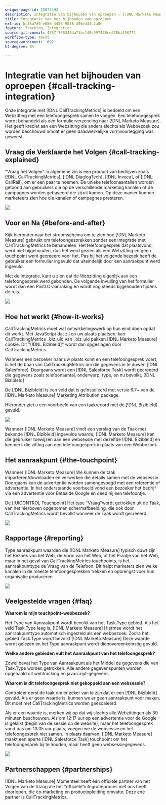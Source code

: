 ```yaml
---
unique-page-id: 18874592
description: Integratie van bijhouden van oproepen - [!DNL Marketo Measure]
title: Integratie van het bijhouden van oproepen
exl-id: bc35a789-e056-4456-9038-306ed34c2a8e
feature: Tracking, Integration
source-git-commit: 4787f765348da71bc149c997470ce678ba498772
workflow-type: tm+mt
source-wordcount: '692'
ht-degree: 0%

---
```


# Integratie van het bijhouden van oproepen {#call-tracking-integration}

Onze integratie met [!DNL CallTrackingMetrics] is bedoeld om een Webzitting met een telefoongesprek samen te voegen. Een telefoongesprek wordt behandeld als een formulierverzending naar [!DNL Marketo Measure]. Het geeft krediet aan een Webzitting die anders slechts als Webbezoek zou worden beschouwd omdat er geen daadwerkelijke vormvoorlegging was geweest.

## Vraag die Verklaarde het Volgen {#call-tracking-explained}

&quot;Vraag het Volgen&quot; in algemene zin is een product van bedrijven zoals [!DNL CallTrackingMetrics], [!DNL DiaglogTech], [!DNL Invoca], of [!DNL CallRail], om er een paar te noemen. De unieke telefoonaantallen worden getoond aan gebruikers die op de verschillende marketing kanalen of de campagnes worden gebaseerd die zij uit komen. Op deze manier kunnen marketeers zien hoe die kanalen of campagnes presteren.

![](assets/1.png)

## Voor en Na {#before-and-after}

Kijk hieronder naar het stroomschema om te zien hoe [!DNL Marketo Measure] gebruikt om telefoongesprekken zonder een integratie met CallTrackingMetrics te behandelen. Het telefoongesprek dat plaatsvond, werd niet bijgehouden, dus het werd gezien als een Webzitting en geen touchpoint werd gecreeerd voor het. Pas bij het volgende bezoek heeft de gebruiker een formulier ingevuld dat uiteindelijk door een aanraakpunt werd ingevuld.

Met de integratie, kunt u zien dat de Webzitting eigenlijk aan een telefoongesprek werd gebonden. De volgende invulling van het formulier wordt dan een PostLC-aanraking en wordt nog steeds bijgehouden tijdens de reis.

![](assets/2.png)

## Hoe het werkt {#how-it-works}

CallTrackingMetrics moet wat ontwikkelingswerk op hun eind doen opdat dit werkt. Met JavaScript dat zij op uw plaats plaatsen, kan CallTrackingMetrics _biz_uid van _biz_uid pakken [!DNL Marketo Measure] cookie. Dit &quot;[!DNL BizibleId]&quot; wordt dan opgeslagen door CallTrackingMetrics.

Wanneer een bezoeker naar uw plaats komt en een telefoongesprek voert, is het de baan van CallTrackingMetrics om die gegevens in te duwen [!DNL Salesforce].  Doorgaans wordt een [!DNL Salesforce Task] wordt gecreeerd die gegevens zoals telefoonaantal, onderwerp, type, en nu bevolkt, [!DNL BizibleId]

De [!DNL BizibleId] is een veld dat is geïnstalleerd met versie 6.7+ van de [!DNL Marketo Measure] Marketing Attribution package.

Hieronder ziet u een voorbeeld van een taakrecord met de [!DNL BizibleId] gevuld.

![](assets/3.png)

Wanneer [!DNL Marketo Measure] vindt een verslag van de Taak met bekende [!DNL BizibleId] ingevulde waarde, [!DNL Marketo Measure] kan die gebruiker toewijzen aan een websessie met dezelfde [!DNL BizibleId] en kenmerk die zitting aan een telefoongesprek in plaats van een Webbezoek.

## Het aanraakpunt {#the-touchpoint}

Wanneer [!DNL Marketo Measure] We kunnen de taak importeren/downloaden en verwerken die details samen met de websessie. Doorgaans kan de advertentie worden samengevoegd met een referentie of advertentie. In het onderstaande voorbeeld vond een bezoeker het bedrijf via een advertentie voor Betaalde Google en deed hij een telefoontje.

De [!UICONTROL Touchpoint] Het type &quot;Vraag&quot;wordt getrokken uit de Taak, van het hierboven opgenomen schermafbeelding, die ook door CallTrackingMetrics wordt bevolkt wanneer de Taak wordt gecreeerd.

![](assets/4.png)

## Rapportage {#reporting}

Type aanraakpunt waarden die [!DNL Marketo Measure] typisch duwt zijn het Bezoek van het Web, de Vorm van het Web, of het Praatje van het Web, maar in het geval van CallTrackingMetrics touchpoints, is het aanraakpunttype de Vraag van de Telefoon. Dit helpt marketers zien welke kanalen in de meeste telefoongesprekken trekken en opbrengst voor hun organisatie produceren.

![](assets/5.png)

## Veelgestelde vragen {#faq}

**Waarom is mijn touchpoint-webbezoek?**

Het Type van Aanraakpunt wordt bevolkt van het Task.Type gebied. Als het veld Task.Type leeg is, [!DNL Marketo Measure] Hiermee wordt het aanraakpunttype automatisch ingesteld als een webbezoek. Zodra het gebied Task.Type wordt bevolkt [!DNL Marketo Measure] Deze waarde wordt gelezen en het Type aanraakpunt wordt dienovereenkomstig gevuld.

**Welke andere gebieden vult het Aanraakpunt van het telefoongesprek?**

Zowel bevat het Type van Aanraakpunt als het Middel de gegevens die van Task.Type worden getrokken. Alle andere gegevenspunten worden opgehaald uit webtracking en javascript-gegevens.

**Waarom is dit telefoongesprek niet gekoppeld aan een websessie?**

Controleer eerst de taak om er zeker van te zijn dat er een [!DNL BizibleId] gevuld. Als er geen waarde is, kunnen we er geen aanraakpunt voor maken. Dit moet met CallTrackingMetrics worden geëscaleerd.

Als er een waarde is, merken wij op dat wij slechts alle Webzittingen als 30 minuten beschouwen. Als om 12:17 uur op een advertentie voor de Google is geklikt (begin van de sessie op de website), maar het telefoongesprek vond pas om 13:05 uur plaats, voegen we de websessie en het telefoongesprek niet samen. In plaats daarvan, [!DNL Marketo Measure] maakt een aparte [!DNL Salesforce Task] touchpoint om het telefoongesprek bij te houden, maar heeft geen websessiegegevens.

![](assets/6.png)

## Partnerschappen {#partnerships}

[!DNL Marketo Measure] Momenteel heeft één officiële partner van het Volgen van de Vraag die het &quot;officiële&quot;integratieproces met ons heeft doorlopen, die co-marketing en productopleiding omvatte. Deze ene partner is CallTrackingMetrics.
